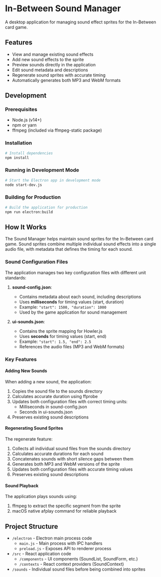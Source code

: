 # In-Between Sound Manager

A desktop application for managing sound effect sprites for the In-Between card game.

## Features

- View and manage existing sound effects
- Add new sound effects to the sprite
- Preview sounds directly in the application
- Edit sound metadata and descriptions
- Regenerate sound sprites with accurate timing
- Automatically generates both MP3 and WebM formats

## Development

### Prerequisites

- Node.js (v14+)
- npm or yarn
- ffmpeg (included via ffmpeg-static package)

### Installation

```bash
# Install dependencies
npm install
```

### Running in Development Mode

```bash
# Start the Electron app in development mode
node start-dev.js
```

### Building for Production

```bash
# Build the application for production
npm run electron:build
```

## How It Works

The Sound Manager helps maintain sound sprites for the In-Between card game. Sound sprites combine multiple individual sound effects into a single audio file, with metadata that defines the timing for each sound.

### Sound Configuration Files

The application manages two key configuration files with different unit standards:

1. **sound-config.json**:
   - Contains metadata about each sound, including descriptions
   - Uses **milliseconds** for timing values (start, duration)
   - Example: `"start": 1500, "duration": 1000`
   - Used by the game application for sound management

2. **ui-sounds.json**:
   - Contains the sprite mapping for Howler.js
   - Uses **seconds** for timing values (start, end)
   - Example: `"start": 1.5, "end": 2.5`
   - References the audio files (MP3 and WebM formats)

### Key Features

#### Adding New Sounds

When adding a new sound, the application:

1. Copies the sound file to the sounds directory
2. Calculates accurate duration using ffprobe
3. Updates both configuration files with correct timing units:
   - Milliseconds in sound-config.json
   - Seconds in ui-sounds.json
4. Preserves existing sound descriptions

#### Regenerating Sound Sprites

The regenerate feature:

1. Collects all individual sound files from the sounds directory
2. Calculates accurate durations for each sound
3. Concatenates sounds with short silence gaps between them
4. Generates both MP3 and WebM versions of the sprite
5. Updates both configuration files with accurate timing values
6. Preserves existing sound descriptions

#### Sound Playback

The application plays sounds using:

1. ffmpeg to extract the specific segment from the sprite
2. macOS native afplay command for reliable playback

## Project Structure

- `/electron` - Electron main process code
  - `main.js` - Main process with IPC handlers
  - `preload.js` - Exposes API to renderer process
- `/src` - React application code
  - `/components` - UI components (SoundList, SoundForm, etc.)
  - `/contexts` - React context providers (SoundContext)
- `/sounds` - Individual sound files before being combined into sprites
